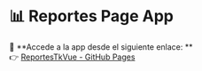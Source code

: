 # 📊 Reportes Page App

🚀 **Accede a la app desde el siguiente enlace: **  
👉 [ReportesTkVue - GitHub Pages](https://hazielace.github.io/ReportsTkvue/)
